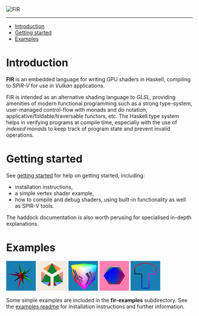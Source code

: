 
![FIR](https://i.imgur.com/Ef5zbt6.png)

---

* [Introduction](#introduction)
* [Getting started](#getting-started)
* [Examples](#examples)

<a name="introduction"></a>
# Introduction
**FIR** is an embedded language for writing GPU shaders in Haskell, compiling to *SPIR-V* for use in *Vulkan* applications.

FIR is intended as an alternative shading language to *GLSL*, providing amenities of modern functional programming such as a strong type-system, user-managed control-flow with monads and *do* notation, applicative/foldable/traversable functors, etc.
The Haskell type system helps in verifying programs at compile time, especially with the use of *indexed monads* to keep track of program state and prevent invalid operations.


<a name="getting-started"></a>
# Getting started

See [getting started](getting_started.md) for help on getting started, including:
  * installation instructions,
  * a simple vertex shader example,
  * how to compile and debug shaders, using built-in functionality as well as SPIR-V tools.

The haddock documentation is also worth perusing for specialised in-depth explanations.

<a name="examples"></a>
# Examples

![FullPipeline](img/full_pipeline_small.png) ![Compute](img/compute_small.png) ![Texture](img/texture_small.png) ![Offscreen](img/offscreen_small.png) ![Bezier](img/bezier_small.png)

Some simple examples are included in the **fir-examples** subdirectory.
See the [examples readme](fir-examples/readme.md) for installation instructions and further information.
